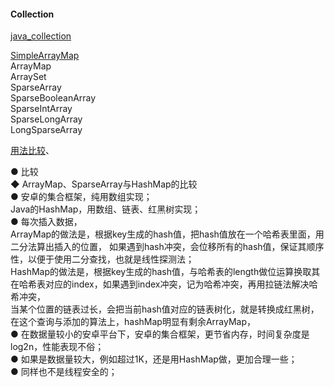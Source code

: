 #### Collection  

[java_collection](../../../Java/java_source/java_collection/java_collection.md)  

[SimpleArrayMap](library/SimpleArrayMap.md)  
ArrayMap  
ArraySet  
SparseArray  
SparseBooleanArray  
SparseIntArray  
SparseLongArray  
LongSparseArray  

[用法比较](library/compare_using.md)、  

● 比较  
◆ ArrayMap、SparseArray与HashMap的比较  
● 安卓的集合框架，纯用数组实现；    
Java的HashMap，用数组、链表、红黑树实现；  
● 每次插入数据，  
ArrayMap的做法是，根据key生成的hash值，把hash值放在一个哈希表里面，用二分法算出插入的位置，  如果遇到hash冲突，会位移所有的hash值，保证其顺序性，以便于使用二分查找，也就是线性探测法；  
HashMap的做法是，根据key生成的hash值，与哈希表的length做位运算换取其在哈希表对应的index，如果遇到index冲突，记为哈希冲突，再用拉链法解决哈希冲突，  
当某个位置的链表过长，会把当前hash值对应的链表树化，就是转换成红黑树，在这个查询与添加的算法上，hashMap明显有剩余ArrayMap，  
● 在数据量较小的安卓平台下，安卓的集合框架，更节省内存，时间复杂度是log2n，性能表现不俗；  
● 如果是数据量较大，例如超过1K，还是用HashMap做，更加合理一些；  
● 同样也不是线程安全的；  

